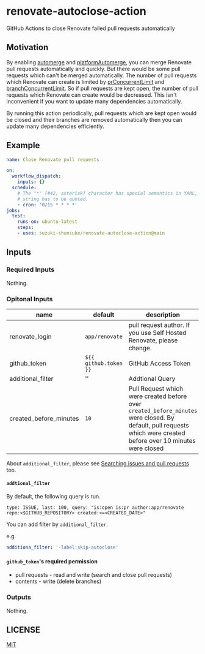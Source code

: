 # renovate-autoclose-action

GitHub Actions to close Renovate failed pull requests automatically

## Motivation

By enabling [automerge](https://docs.renovatebot.com/configuration-options/#automerge) and [platformAutomerge](https://docs.renovatebot.com/configuration-options/#platformautomerge), you can merge Renovate pull requests automatically and quickly.
But there would be some pull requests which can't be merged automatically.
The number of pull requests which Renovate can create is limited by [prConcurrentLimit](https://docs.renovatebot.com/configuration-options/#prconcurrentlimit) and [branchConcurrentLimit](https://docs.renovatebot.com/configuration-options/#branchconcurrentlimit).
So if pull requests are kept open, the number of pull requests which Renovate can create would be decreased.
This isn't inconvenient if you want to update many dependencies automatically.

By running this action periodically,
pull requests which are kept open would be closed and their branches are removed automatically then you can update many dependencies efficiently.

## Example

```yaml
name: Close Renovate pull requests

on:
  workflow_dispatch:
    inputs: {}
  schedule:
    # The "*" (#42, asterisk) character has special semantics in YAML, so this
    # string has to be quoted.
    - cron: '0/15 * * * *'
jobs:
  test:
    runs-on: ubuntu-latest
    steps:
    - uses: suzuki-shunsuke/renovate-autoclose-action@main
```

## Inputs

### Required Inputs

Nothing.

### Opitonal Inputs

name | default | description
--- | --- | ---
renovate_login | `app/renovate` | pull request author. If you use Self Hosted Renovate, please change.
github_token | `${{ github.token }}` | GitHub Access Token
additional_filter | '' | Addtional Query
created_before_minutes | `10` | Pull Request which were created before over `created_before_minutes` were closed. By default, pull requests which were created before over 10 minutes were closed

About `additional_filter`, please see [Searching issues and pull requests](https://docs.github.com/en/search-github/searching-on-github/searching-issues-and-pull-requests) too.

#### `addtional_filter`

By default, the following query is run.

```
type: ISSUE, last: 100, query: "is:open is:pr author:app/renovate repo:<$GITHUB_REPOSITORY> created:<=<CREATED_DATE>"
```

You can add filter by `additional_filter`.

e.g.

```yaml
additiona_filter: '-label:skip-autoclose'
```

#### `github_token`'s required permission

* pull requests - read and write (search and close pull requests)
* contents - write (delete branches)

### Outputs

Nothing.

## LICENSE

[MIT](LICENSE)
